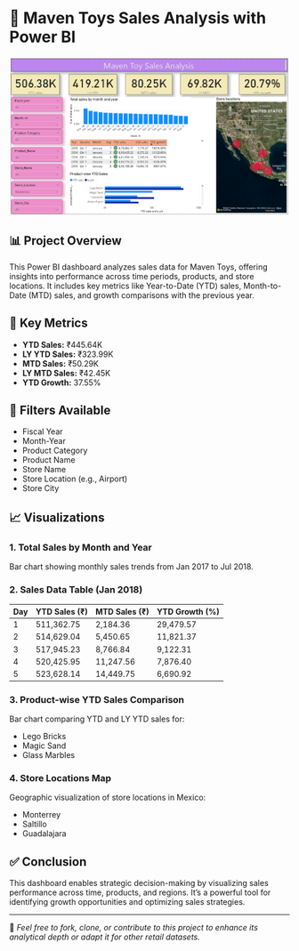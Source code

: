 # 🧸 Maven Toys Sales Analysis with Power BI
![Dashboard](https://github.com/Vinayaak42/Maven-Toys-Sales-analysis-using-power-bi/blob/main/Maven_Toys_Dashboard.png)

## 📊 Project Overview
This Power BI dashboard analyzes sales data for Maven Toys, offering insights into performance across time periods, products, and store locations. It includes key metrics like Year-to-Date (YTD) sales, Month-to-Date (MTD) sales, and growth comparisons with the previous year.

## 📌 Key Metrics
- **YTD Sales:** ₹445.64K
- **LY YTD Sales:** ₹323.99K
- **MTD Sales:** ₹50.29K
- **LY MTD Sales:** ₹42.45K
- **YTD Growth:** 37.55%

## 🧰 Filters Available
- Fiscal Year
- Month-Year
- Product Category
- Product Name
- Store Name
- Store Location (e.g., Airport)
- Store City

## 📈 Visualizations

### 1. Total Sales by Month and Year
Bar chart showing monthly sales trends from Jan 2017 to Jul 2018.

### 2. Sales Data Table (Jan 2018)
| Day | YTD Sales (₹) | MTD Sales (₹) | YTD Growth (%) |
|-----|---------------|---------------|----------------|
| 1   | 511,362.75    | 2,184.36      | 29,479.57      |
| 2   | 514,629.04    | 5,450.65      | 11,821.37      |
| 3   | 517,945.23    | 8,766.84      | 9,122.31       |
| 4   | 520,425.95    | 11,247.56     | 7,876.40       |
| 5   | 523,628.14    | 14,449.75     | 6,690.92       |

### 3. Product-wise YTD Sales Comparison
Bar chart comparing YTD and LY YTD sales for:
- Lego Bricks
- Magic Sand
- Glass Marbles

### 4. Store Locations Map
Geographic visualization of store locations in Mexico:
- Monterrey
- Saltillo
- Guadalajara

## ✅ Conclusion
This dashboard enables strategic decision-making by visualizing sales performance across time, products, and regions. It’s a powerful tool for identifying growth opportunities and optimizing sales strategies.

---

📁 *Feel free to fork, clone, or contribute to this project to enhance its analytical depth or adapt it for other retail datasets.*
